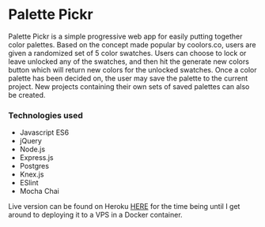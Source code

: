 # Palette Pickr

Palette Pickr is a simple progressive web app for easily putting together color palettes. Based on the concept made popular by coolors.co, users are given a randomized set of 5 color swatches. Users can choose to lock or leave unlocked any of the swatches, and then hit the generate new colors button which will return new colors for the unlocked swatches. Once a color palette has been decided on, the user may save the palette to the current project. New projects containing their own sets of saved palettes can also be created.

### Technologies used
* Javascript ES6
* jQuery
* Node.js
* Express.js
* Postgres
* Knex.js
* ESlint
* Mocha Chai


Live version can be found on Heroku [HERE](https://buss-palette-pickr.herokuapp.com/) for the time being until I get around to deploying it to a VPS in a Docker container.
